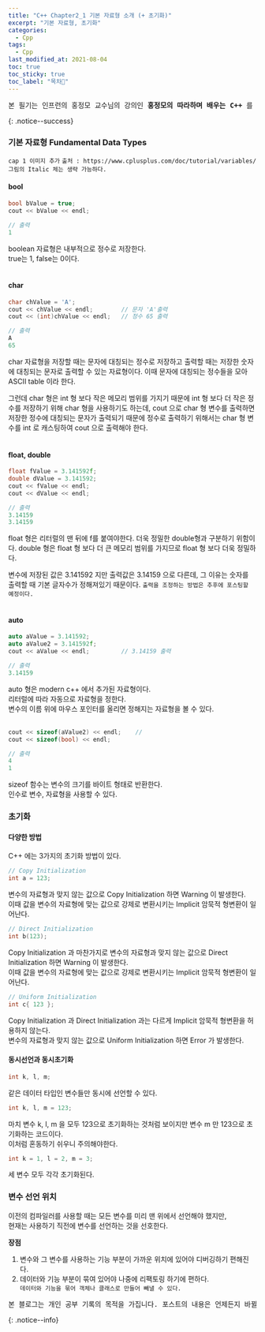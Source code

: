 ```yaml
---
title: "C++ Chapter2_1 기본 자료형 소개 (+ 초기화)"
excerpt: "기본 자료형, 초기화"
categories:
  - Cpp
tags:
  - Cpp
last_modified_at: 2021-08-04
toc: true
toc_sticky: true
toc_label: "목차👀"
---
```


<pre>본 필기는 인프런의 홍정모 교수님의 강의인 <b>홍정모의 따라하며 배우는 C++</b> 를 듣고 작성합니다.</pre>{: .notice--success}

### 기본 자료형 Fundamental Data Types

`cap 1 이미지 추가`
`출처 : https://www.cplusplus.com/doc/tutorial/variables/`    
`그림의 Italic 체는 생략 가능하다.`    

#### bool
```cpp
bool bValue = true;
cout << bValue << endl;		

// 출력
1
```
boolean 자료형은 내부적으로 정수로 저장한다.    
true는 1, false는 0이다.
<br><br>

#### char
```cpp
char chValue = 'A';
cout << chValue << endl;		// 문자 'A'출력
cout << (int)chValue << endl;	// 정수 65 출력

// 출력
A
65
```
char 자료형을 저장할 때는 문자에 대칭되는 정수로 저장하고 출력할 때는 저장한 숫자에 대칭되는 문자로 출력할 수 있는 자료형이다. 
이때 문자에 대칭되는 정수들을 모아 ASCII table 이라 한다.

그런데 char 형은 int 형 보다 작은 메모리 범위를 가지기 때문에 int 형 보다 더 작은 정수를 저장하기 위해 char 형을 사용하기도 하는데, cout 으로 char 형 변수를 출력하면 저장한 정수에 대칭되는 문자가 출력되기 때문에 정수로 출력하기 위해서는 char 형 변수를 int 로 캐스팅하여 cout 으로 출력해야 한다.
<br><br>

#### float, double
```cpp
float fValue = 3.141592f;		 
double dValue = 3.141592;		 
cout << fValue << endl;			
cout << dValue << endl;			

// 출력
3.14159
3.14159
```
float 형은 리터럴의 맨 뒤에 f를 붙여야한다. 더욱 정밀한 double형과 구분하기 위함이다.
double 형은 float 형 보다 더 큰 메모리 범위를 가지므로 float 형 보다 더욱 정밀하다.

변수에 저장된 값은 3.141592 지만 출력값은 3.14159 으로 다른데, 그 이유는 숫자를 출력할 때 기본 글자수가 정해져있기 때문이다.
`출력을 조정하는 방법은 추후에 포스팅할 예정이다.`
<br><br>

#### auto
```cpp
auto aValue = 3.141592;			
auto aValue2 = 3.141592f;
cout << aValue << endl;			// 3.14159 출력

// 출력
3.14159
```
auto 형은 modern c++ 에서 추가된 자료형이다.    
리터럴에 따라 자동으로 자료형을 정한다.    
변수의 이름 위에 마우스 포인터를 올리면 정해지는 자료형을 볼 수 있다.
<br><br>

```cpp
cout << sizeof(aValue2) << endl;	// 
cout << sizeof(bool) << endl;   

// 출력
4
1
```
sizeof 함수는 변수의 크기를 바이트 형태로 반환한다.    
인수로 변수, 자료형을 사용할 수 있다.
<br>

### 초기화
#### 다양한 방법
C++ 에는 3가지의 초기화 방법이 있다.

```cpp
// Copy Initialization
int a = 123;		
```
변수의 자료형과 맞지 않는 값으로 Copy Initialization 하면 Warning 이 발생한다.     
이때 값을 변수의 자료형에 맞는 값으로 강제로 변환시키는 Implicit 암묵적 형변환이 일어난다.

```cpp
// Direct Initialization
int b(123);			
```
Copy Initialization 과 마찬가지로 변수의 자료형과 맞지 않는 값으로 Direct Initialization 하면 Warning 이 발생한다.     
이때 값을 변수의 자료형에 맞는 값으로 강제로 변환시키는 Implicit 암묵적 형변환이 일어난다.

```cpp
// Uniform Initialization
int c{ 123 };		
```
Copy Initialization 과 Direct Initialization 과는 다르게 Implicit 암묵적 형변환을 허용하지 않는다.    
변수의 자료형과 맞지 않는 값으로 Uniform Initialization 하면 Error 가 발생한다.

#### 동시선언과 동시초기화
```cpp
int k, l, m;			
```
같은 데이터 타입인 변수들만 동시에 선언할 수 있다.

```cpp
int k, l, m = 123;	
```
마치 변수 k, l, m 을 모두 123으로 초기화하는 것처럼 보이지만 변수 m 만 123으로 초기화하는 코드이다.    
이처럼 혼동하기 쉬우니 주의해야한다.

```cpp
int k = 1, l = 2, m = 3;	
```
세 변수 모두 각각 초기화된다.

### 변수 선언 위치
이전의 컴파일러를 사용할 때는 모든 변수를 미리 맨 위에서 선언해야 했지만,    
현재는 사용하기 직전에 변수를 선언하는 것을 선호한다. 

**장점**
1. 변수와 그 변수를 사용하는 기능 부분이 가까운 위치에 있어야 디버깅하기 편해진다.
2. 데이터와 기능 부분이 묶여 있어야 나중에 리팩토링 하기에 편하다.    
`데이터와 기능을 묶어 객체나 클래스로 만들어 빼낼 수 있다.`

<pre>본 블로그는 개인 공부 기록의 목적을 가집니다. 포스트의 내용은 언제든지 바뀔 수 있습니다.</pre>{: .notice--info}